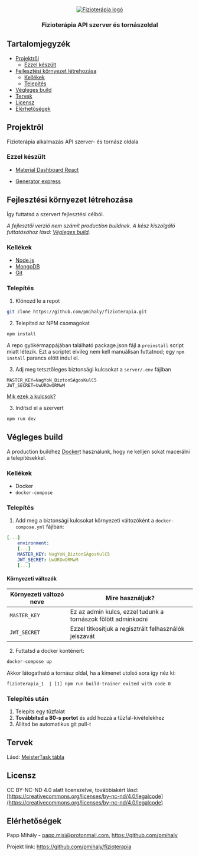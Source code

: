 <!-- PROJECT LOGO -->
<br />
<p align="center">
  <a href="https://github.com/pmihaly/fizioterapia">
    <img src="https://user-images.githubusercontent.com/47941079/62365908-a5b48780-b525-11e9-989b-5268fc02131d.png" alt="Fizioterápia logó">
  </a>

  <h3 align="center">Fizioterápia API szerver és tornászoldal</h3>
</p>

<!-- Tartalomjegyzék -->

## Tartalomjegyzék

- [Projektről](#projektről)
  - [Ezzel készült](#ezzel-készült)
- [Fejlesztési környezet létrehozása](#fejlesztési-környezet-létrehozása)
  - [Kellékek](#kellékek)
  - [Telepítés](#telepítés)
- [Végleges build](#végleges-build)
- [Tervek](#tervek)
- [Licensz](#licensz)
- [Elérhetőségek](#elérhetőségek)

<!-- Projektről -->

## Projektről

Fizioterápia alkalmazás API szerver- és tornász oldala

### Ezzel készült

- [Material Dashboard React](https://www.creative-tim.com/product/material-dashboard-react)
- [Generator express](https://github.com/petecoop/generator-express)

  <!-- Fejlesztési környezet létrehozása -->

## Fejlesztési környezet létrehozása

Így futtatsd a szervert fejlesztési célból.

_A fejlesztői verzió nem számít production buildnek. A kész kiszolgáló futtatásához lásd: [Végleges build](#végleges-build)._

### Kellékek

- [Node.js](https://nodejs.org/en/)
- [MongoDB](https://www.mongodb.com/)
- [Git](https://git-scm.com/)

### Telepítés

1. Klónozd le a repot

```sh
git clone https://github.com/pmihaly/fizioterapia.git
```

2. Telepítsd az NPM csomagokat

```sh
npm install
```

A repo gyökérmappájában található package.json fájl a `preinstall` script miatt létezik.
Ezt a scriptet elvileg nem kell manuálisan futtatnod; egy `npm install` parancs elött indul el.

3. Adj meg tetsztőleges biztonsági kulcsokat a `server/.env` fájlban

```
MASTER_KEY=NagYoN_BiztonSÁgosKulC5
JWT_SECRET=UwUROwORMwM
```

[Mik ezek a kulcsok?](#környezeti-változók)

3. Indítsd el a szervert

```sh
npm run dev
```

<!-- Végleges build -->

## Végleges build

A production buildhez [Docker](https://www.docker.com)t használunk, hogy ne kelljen sokat macerálni a telepítésekkel.

### Kellékek

- Docker
- `docker-compose`

### Telepítés

1. Add meg a biztonsági kulcsokat környezeti változóként a `docker-compose.yml` fájlban:

```yaml
[...]
    environment:
    [...]
    MASTER_KEY: NagYoN_BiztonSÁgosKulC5
    JWT_SECRET: UwUROwORMwM
    [...]
```

#### Környezeti változók

| Környezeti változó neve | Mire használjuk?                                              |
| ----------------------- | ------------------------------------------------------------- |
| `MASTER_KEY`            | Ez az admin kulcs, ezzel tudunk a tornászok fölött adminkodni |
| `JWT_SECRET`            | Ezzel titkosítjuk a regisztrált felhasználók jelszavát        |

2. Futtatsd a docker konténert:

```sh
docker-compose up
```

Akkor látogatható a tornász oldal, ha a kimenet utolsó sora így néz ki:

```
fizioterapia_1  | [1] npm run build-trainer exited with code 0
```

### Telepítés után

1. Telepíts egy tűzfalat
1. **Továbbítsd a 80-s portot** és add hozzá a tűzfal-kivételekhez
1. Állítsd be automatikus git pull-t

<!-- Tervek -->

## Tervek

Lásd: [MeisterTask tábla](https://www.meistertask.com/app/project/gupWLqbM/fizioterapia-app)

<!-- Licensz -->

## Licensz

CC BY-NC-ND 4.0 alatt licenszelve, továbbiakért lásd: [https://creativecommons.org/licenses/by-nc-nd/4.0/legalcode](https://creativecommons.org/licenses/by-nc-nd/4.0/legalcode)

<!-- Elérhetőségek -->

## Elérhetőségek

Papp Mihály - papp.misi@protonmail.com, https://github.com/pmihaly

Projekt link: https://github.com/pmihaly/fizioterapia
